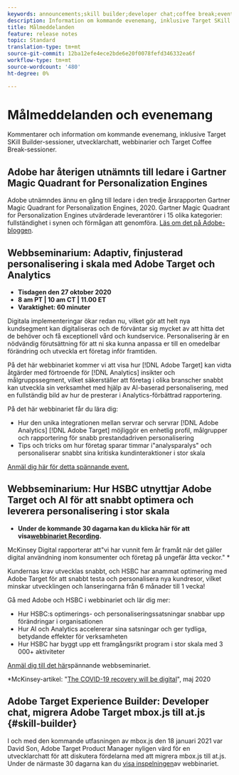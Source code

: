 ```yaml
---
keywords: announcements;skill builder;developer chat;coffee break;events
description: Information om kommande evenemang, inklusive Target SKill Builder-sessioner, utvecklarchats, webbinarier och Target Coffee Break-sessioner.
title: Målmeddelanden
feature: release notes
topic: Standard
translation-type: tm+mt
source-git-commit: 12ba12efe4ece2bde6e20f0078fefd346332ea6f
workflow-type: tm+mt
source-wordcount: '480'
ht-degree: 0%

---
```



# Målmeddelanden och evenemang

Kommentarer och information om kommande evenemang, inklusive Target SKill Builder-sessioner, utvecklarchatt, webbinarier och Target Coffee Break-sessioner.

## Adobe har återigen utnämnts till ledare i Gartner Magic Quadrant for Personalization Engines

Adobe utnämndes ännu en gång till ledare i den tredje årsrapporten Gartner Magic Quadrant for Personalization Engines, 2020. Gartner Magic Quadrant for Personalization Engines utvärderade leverantörer i 15 olika kategorier: fullständighet i synen och förmågan att genomföra. [Läs om det på Adobe-bloggen](https://theblog.adobe.com/adobe-again-named-leader-in-gartner-magic-quadrant-for-personalization-engines/).

## Webbseminarium: Adaptiv, finjusterad personalisering i skala med Adobe Target och Analytics

* **Tisdagen den 27 oktober 2020**
* **8 am PT | 10 am CT | 11.00 ET**
* **Varaktighet: 60 minuter**

Digitala implementeringar ökar redan nu, vilket gör att helt nya kundsegment kan digitaliseras och de förväntar sig mycket av att hitta det de behöver och få exceptionell vård och kundservice. Personalisering är en nödvändig förutsättning för att ni ska kunna anpassa er till en omedelbar förändring och utveckla ert företag inför framtiden.

På det här webbinariet kommer vi att visa hur [!DNL Adobe Target] kan vidta åtgärder med förtroende för [!DNL Analytics] insikter och målgruppssegment, vilket säkerställer att företag i olika branscher snabbt kan utveckla sin verksamhet med hjälp av AI-baserad personalisering, med en fullständig bild av hur de presterar i Analytics-förbättrad rapportering.

På det här webbinariet får du lära dig:

* Hur den unika integrationen mellan servrar och servrar [!DNL Adobe Analytics] [!DNL Adobe Target] möjliggör en enhetlig profil, målgrupper och rapportering för snabb prestandadriven personalisering
* Tips och tricks om hur företag sparar timmar i&quot;analysparalys&quot; och personaliserar snabbt sina kritiska kundinteraktioner i stor skala

[Anmäl dig här för detta spännande event.](https://www.adobeeventsonline.com/Webinar/2020/PersonalizationScale/invite.html)

## Webbseminarium: Hur HSBC utnyttjar Adobe Target och AI för att snabbt optimera och leverera personalisering i stor skala

* **Under de kommande 30 dagarna kan du klicka här för att visa[webbinariet Recording](https://seminars.adobeconnect.com/ps4ozlg7qfdy/?proto=true).**

McKinsey Digital rapporterar att&quot;vi har vunnit fem år framåt när det gäller digital användning inom konsumenter och företag på ungefär åtta veckor.&quot; *

Kundernas krav utvecklas snabbt, och HSBC har anammat optimering med Adobe Target för att snabbt testa och personalisera nya kundresor, vilket minskar utvecklingen och lanseringarna från 6 månader till 1 vecka!

Gå med Adobe och HSBC i webbinariet och lär dig mer:

* Hur HSBC:s optimerings- och personaliseringssatsningar snabbar upp förändringar i organisationen
* Hur AI och Analytics accelererar sina satsningar och ger tydliga, betydande effekter för verksamheten
* Hur HSBC har byggt upp ett framgångsrikt program i stor skala med 3 000+ aktiviteter

[Anmäl dig till det här](https://hsbc-targetai.experienceleague.adobeevents.com/)spännande webbseminariet.

*McKinsey-artikel: &quot;[The COVID-19 recovery will be digital](https://www.mckinsey.com/business-functions/mckinsey-digital/our-insights/the-covid-19-recovery-will-be-digital-a-plan-for-the-first-90-days#)&quot;, maj 2020

## Adobe Target Experience Builder: Developer chat, migrera Adobe Target mbox.js till at.js {#skill-builder}

I och med den kommande utfasningen av mbox.js den 18 januari 2021 var David Son, Adobe Target Product Manager nyligen värd för en utvecklarchatt för att diskutera fördelarna med att migrera mbox.js till at.js. Under de närmaste 30 dagarna kan du [visa inspelningen](https://seminars.adobeconnect.com/ptdo6mfo6qn6/?proto=true)av webbinariet.